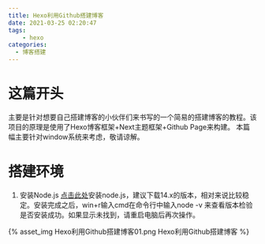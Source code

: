 ```yaml
---
title: Hexo利用Github搭建博客
date: 2021-03-25 02:20:47
tags: 
    - hexo
categories:
  - 博客搭建
---
```


# 这篇开头
主要是针对想要自己搭建博客的小伙伴们来书写的一个简易的搭建博客的教程。该项目的原理是使用了Hexo博客框架+Next主题框架+Github Page来构建。
本篇幅主要针对window系统来考虑，敬请谅解。

<!-- more -->
# 搭建环境
1. 安装Node.js [点击此处](https://nodejs.org/en/)安装node.js，建议下载14.x的版本，相对来说比较稳定。安装完成之后，win+r输入cmd在命令行中输入node -v 来查看版本检验是否安装成功。如果显示未找到，请重启电脑后再次操作。

{% asset_img Hexo利用Github搭建博客01.png Hexo利用Github搭建博客 %}